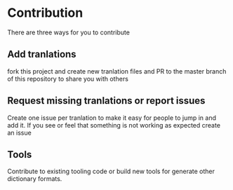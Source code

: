 # Contribution
There are three ways for you to contribute

## Add tranlations
fork this project and create new tranlation files and PR to the master branch of this repository to share you with others 

## Request missing tranlations or report issues
Create one issue per tranlation to make it easy for people to jump in and add it.
If you see or feel that something is not working as expected create an issue

## Tools
Contribute to existing tooling code or build new tools for generate other dictionary formats.
